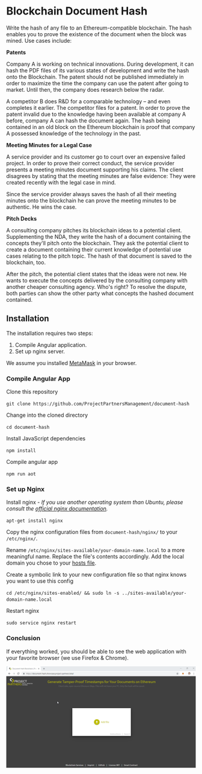 # Blockchain Document Hash

Write the hash of any file to an Ethereum-compatible blockchain. The hash enables you to prove the existence of the document when the block was mined. Use cases include:

**Patents**

Company A is working on technical innovations. During development, it can hash the PDF files of its various states of development and write the hash onto the Blockchain. The patent should not be published immediately in order to maximize the time the company can use the patent after going to market. Until then, the company does research below the radar.

A competitor B does R&D for a comparable technology – and even completes it earlier. The competitor files for a patent. In order to prove the patent invalid due to the knowledge having been available at company A before, company A can hash the document again. The hash being contained in an old block on the Ethereum blockchain is proof that company A possessed knowledge of the technology in the past.

**Meeting Minutes for a Legal Case**

A service provider and its customer go to court over an expensive failed project. In order to prove their correct conduct, the service provider presents a meeting minutes document supporting his claims. The client disagrees by stating that the meeting minutes are false evidence: They were created recently with the legal case in mind.

Since the service provider always saves the hash of all their meeting minutes onto the blockchain he can prove the meeting minutes to be authentic. He wins the case.

**Pitch Decks**

A consulting company pitches its blockchain ideas to a potential client. Supplementing the NDA, they write the hash of a document containing the concepts they'll pitch onto the blockchain. They ask the potential client to create a document containing their current knowledge of potential use cases relating to the pitch topic. The hash of that document is saved to the blockchain, too.

After the pitch, the potential client states that the ideas were not new. He wants to execute the concepts delivered by the consulting company with another cheaper consulting agency. Who's right? To resolve the dispute, both parties can show the other party what concepts the hashed document contained.

## Installation
The installation requires two steps:
1. Compile Angular application.
1. Set up nginx server.

We assume you installed [MetaMask](https://metamask.io/) in your browser.

### Compile Angular App
Clone this repository

`git clone https://github.com/ProjectPartnersManagement/document-hash`

Change into the cloned directory

`cd document-hash`

Install JavaScript dependencies

`npm install`

Compile angular app

`npm run aot`

### Set up Nginx
Install nginx - *If you use another operating system than Ubuntu, please consult the [official nginx documentation](https://docs.nginx.com/nginx/admin-guide/installing-nginx/installing-nginx-open-source/).*

`apt-get install nginx`

Copy the nginx configuration files from `document-hash/nginx/` to your `/etc/nginx/`.

Rename `/etc/nginx/sites-available/your-domain-name.local` to a more meaningful name. Replace the file's contents accordingly.
Add the local domain you chose to your [hosts file](https://support.rackspace.com/how-to/modify-your-hosts-file/).

Create a symbolic link to your new configuration file so that nginx knows you want to use this config

`cd /etc/nginx/sites-enabled/ && sudo ln -s ../sites-available/your-domain-name.local`

Restart nginx

`sudo service nginx restart`

### Conclusion

If everything worked, you should be able to see the web application with your favorite browser (we use Firefox & Chrome).

![Screenshot of the Document Hash Blockchain Application](https://github.com/ProjectPartnersManagement/document-hash/raw/master/readme-src/screenshot-first-page.png "Screenshot of the first page")
